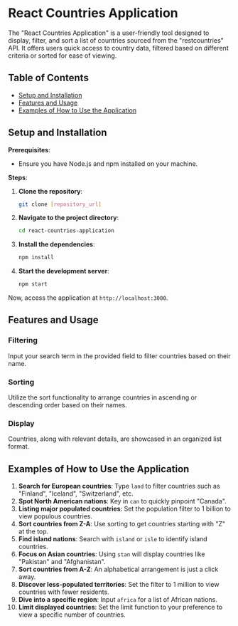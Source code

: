 # React Countries Application

The "React Countries Application" is a user-friendly tool designed to display, filter, and sort a list of countries sourced from the "restcountries" API. It offers users quick access to country data, filtered based on different criteria or sorted for ease of viewing.

## Table of Contents

- [Setup and Installation](#setup-and-installation)
- [Features and Usage](#features-and-usage)
- [Examples of How to Use the Application](#examples-of-how-to-use-the-application)

## Setup and Installation

**Prerequisites**:
- Ensure you have Node.js and npm installed on your machine.

**Steps**:

1. **Clone the repository**:
    ```bash
    git clone [repository_url]
    ```
2. **Navigate to the project directory**:
    ```bash
    cd react-countries-application
    ```
3. **Install the dependencies**:
    ```bash
    npm install
    ```
4. **Start the development server**:
    ```bash
    npm start
    ```

Now, access the application at `http://localhost:3000`.

## Features and Usage

### Filtering

Input your search term in the provided field to filter countries based on their name.

### Sorting

Utilize the sort functionality to arrange countries in ascending or descending order based on their names.

### Display

Countries, along with relevant details, are showcased in an organized list format.

## Examples of How to Use the Application

1. **Search for European countries**: Type `land` to filter countries such as "Finland", "Iceland", "Switzerland", etc.
2. **Spot North American nations**: Key in `can` to quickly pinpoint "Canada".
3. **Listing major populated countries**: Set the population filter to 1 billion to view populous countries.
4. **Sort countries from Z-A**: Use sorting to get countries starting with "Z" at the top.
5. **Find island nations**: Search with `island` or `isle` to identify island countries.
6. **Focus on Asian countries**: Using `stan` will display countries like "Pakistan" and "Afghanistan".
7. **Sort countries from A-Z**: An alphabetical arrangement is just a click away.
8. **Discover less-populated territories**: Set the filter to 1 million to view countries with fewer residents.
9. **Dive into a specific region**: Input `africa` for a list of African nations.
10. **Limit displayed countries**: Set the limit function to your preference to view a specific number of countries.